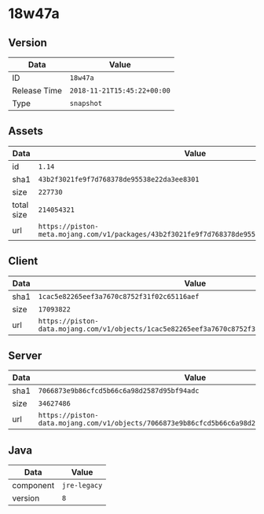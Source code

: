# 18w47a

## Version

|**Data**        | **Value**                 |
|----------------|-------------------------|
| ID   | ```18w47a```   |
| Release Time   | ```2018-11-21T15:45:22+00:00```   |
| Type   | ```snapshot```   |

## Assets

|**Data**        | **Value**                 |
|----------------|-------------------------|
| id   | ```1.14```   |
| sha1   | ```43b2f3021fe9f7d768378de95538e22da3ee8301```   |
| size   | ```227730```   |
| total size  | ```214054321```  |
| url       | ```https://piston-meta.mojang.com/v1/packages/43b2f3021fe9f7d768378de95538e22da3ee8301/1.14.json``` |

## Client

|**Data**        | **Value**                 |
|----------------|-------------------------|
| sha1   | ```1cac5e82265eef3a7670c8752f31f02c65116aef```   |
| size   | ```17093822```   |
| url       | ```https://piston-data.mojang.com/v1/objects/1cac5e82265eef3a7670c8752f31f02c65116aef/client.jar``` |

## Server

|**Data**        | **Value**                 |
|----------------|-------------------------|
| sha1   | ```7066873e9b86cfcd5b66c6a98d2587d95bf94adc```   |
| size   | ```34627486```   |
| url       | ```https://piston-data.mojang.com/v1/objects/7066873e9b86cfcd5b66c6a98d2587d95bf94adc/server.jar``` |

## Java

|**Data**        | **Value**                 |
|----------------|-------------------------|
| component   | ```jre-legacy```   |
| version   | ```8```   |